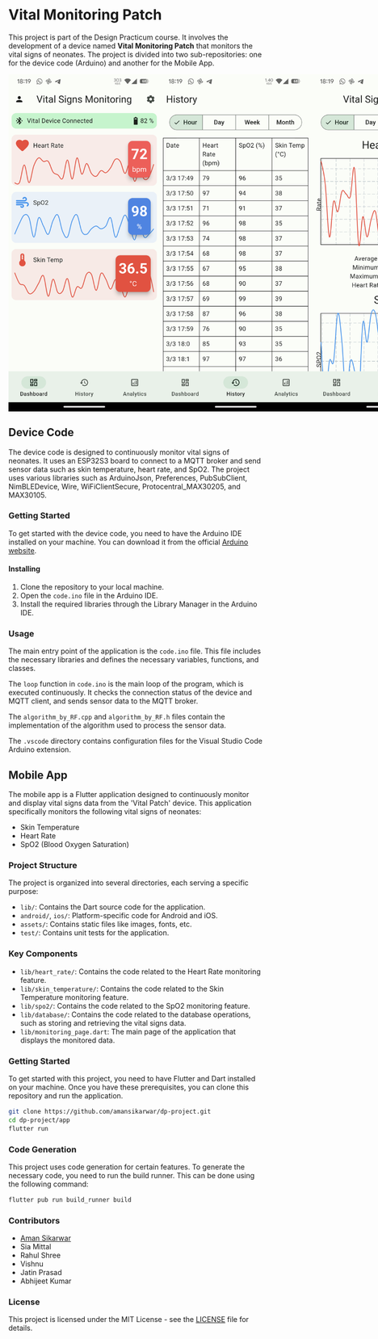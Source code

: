 # Vital Monitoring Patch

This project is part of the Design Practicum course. It involves the development of a device named **Vital Monitoring Patch** that monitors the vital signs of neonates. The project is divided into two sub-repositories: one for the device code (Arduino) and another for the Mobile App.

<div style="display: flex; justify-content: space-around;">
    <img src="image/README/1728465117936.png" alt="Dashboard" style="width:300px;"/>
    <img src="image/README/1728465678569.png" alt="History" style="width:300px;"/>
    <img src="image/README/1728465849361.png" alt="Analytics" style="width:300px;"/>
</div>

## Device Code

The device code is designed to continuously monitor vital signs of neonates. It uses an ESP32S3 board to connect to a MQTT broker and send sensor data such as skin temperature, heart rate, and SpO2. The project uses various libraries such as ArduinoJson, Preferences, PubSubClient, NimBLEDevice, Wire, WiFiClientSecure, Protocentral_MAX30205, and MAX30105.

### Getting Started

To get started with the device code, you need to have the Arduino IDE installed on your machine. You can download it from the official [Arduino website](https://www.arduino.cc/en/software).

#### Installing

1. Clone the repository to your local machine.
2. Open the `code.ino` file in the Arduino IDE.
3. Install the required libraries through the Library Manager in the Arduino IDE.

### Usage

The main entry point of the application is the `code.ino` file. This file includes the necessary libraries and defines the necessary variables, functions, and classes.

The `loop` function in `code.ino` is the main loop of the program, which is executed continuously. It checks the connection status of the device and MQTT client, and sends sensor data to the MQTT broker.

The `algorithm_by_RF.cpp` and `algorithm_by_RF.h` files contain the implementation of the algorithm used to process the sensor data.

The `.vscode` directory contains configuration files for the Visual Studio Code Arduino extension.

## Mobile App

The mobile app is a Flutter application designed to continuously monitor and display vital signs data from the 'Vital Patch' device. This application specifically monitors the following vital signs of neonates:

- Skin Temperature
- Heart Rate
- SpO2 (Blood Oxygen Saturation)

### Project Structure

The project is organized into several directories, each serving a specific purpose:

- `lib/`: Contains the Dart source code for the application.
- `android/`, `ios/`: Platform-specific code for Android and iOS.
- `assets/`: Contains static files like images, fonts, etc.
- `test/`: Contains unit tests for the application.

### Key Components

- `lib/heart_rate/`: Contains the code related to the Heart Rate monitoring feature.
- `lib/skin_temperature/`: Contains the code related to the Skin Temperature monitoring feature.
- `lib/spo2/`: Contains the code related to the SpO2 monitoring feature.
- `lib/database/`: Contains the code related to the database operations, such as storing and retrieving the vital signs data.
- `lib/monitoring_page.dart`: The main page of the application that displays the monitored data.

### Getting Started

To get started with this project, you need to have Flutter and Dart installed on your machine. Once you have these prerequisites, you can clone this repository and run the application.

```sh
git clone https://github.com/amansikarwar/dp-project.git
cd dp-project/app
flutter run
```

### Code Generation

This project uses code generation for certain features. To generate the necessary code, you need to run the build runner. This can be done using the following command:

```sh
flutter pub run build_runner build
```

### Contributors

- [Aman Sikarwar](https://github.com/AmanSikarwar)
- Sia Mittal
- Rahul Shree
- Vishnu
- Jatin Prasad
- Abhijeet Kumar

### License

This project is licensed under the MIT License - see the [LICENSE](LICENSE) file for details.
